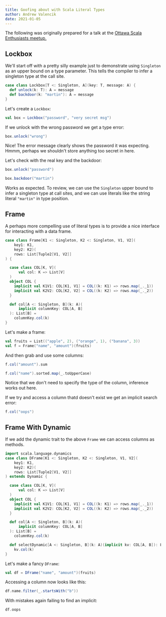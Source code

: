 ```yaml
---
title: Goofing about with Scala Literal Types
author: Andrew Valencik
date: 2021-01-05
---
```


The following was originally prepared for a talk at the [Ottawa Scala Enthusiasts meetup.](https://www.meetup.com/Ottawa-Scala-Enthusiasts/events/265918533/)

## Lockbox

We'll start off with a pretty silly example just to demonstrate using `Singleton` as an upper bound on a type parameter.
This tells the compiler to infer a singleton type at the call site.

```scala mdoc
case class Lockbox[T <: Singleton, A](key: T, message: A) {
  def unlock(k: T): A = message
  def backdoor(k: "martin"): A = message
}
```

Let's create a `Lockbox`:

```scala mdoc:silent
val box = Lockbox("password", "very secret msg")
```

If we unlock with the wrong password we get a type error:

```scala mdoc:fail
box.unlock("wrong")
```

Nice! The error message clearly shows the password it was expecting.
Hmmm, perhaps we shouldn't store anything too secret in here.

Let's check with the real key and the backdoor:

```scala mdoc
box.unlock("password")

box.backdoor("martin")
```

Works as expected.
To review, we can use the `Singleton` upper bound to infer a singleton type at call sites, and we can use literals like the string literal `"martin"` in type position.

## Frame

A perhaps more compelling use of literal types is to provide a nice interface for interacting with a data frame.

```scala mdoc
case class Frame[K1 <: Singleton, K2 <: Singleton, V1, V2](
    key1: K1,
    key2: K2)(
    rows: List[Tuple2[V1, V2]]
) {

  case class COL[K, V](
      val col: K => List[V]
  )
  object COL {
    implicit val K1V1: COL[K1, V1] = COL((k: K1) => rows.map(_._1))
    implicit val K2V2: COL[K2, V2] = COL((k: K2) => rows.map(_._2))
  }

  def col[A <: Singleton, B](k: A)(
      implicit columnKey: COL[A, B]
  ): List[B] =
    columnKey.col(k)
}
```

Let's make a frame:

```scala mdoc
val fruits = List(("apple", 2), ("orange", 1), ("banana", 3))
val f = Frame("name", "amount")(fruits)
```

And then grab and use some columns:

```scala mdoc
f.col("amount").sum

f.col("name").sorted.map(_.toUpperCase)
```

Notice that we don't need to specify the type of the column, inference works out here.

If we try and access a column thatd doesn't exist we get an implicit search error:

```scala mdoc:fail
f.col("oops")
```

## Frame With Dynamic

If we add the dynamic trait to the above `Frame` we can access columns as methods.

```scala mdoc
import scala.language.dynamics
case class DFrame[K1 <: Singleton, K2 <: Singleton, V1, V2](
    key1: K1,
    key2: K2)(
    rows: List[Tuple2[V1, V2]]
) extends Dynamic {

  case class COL[K, V](
      val col: K => List[V]
  )
  object COL {
    implicit val K1V1: COL[K1, V1] = COL((k: K1) => rows.map(_._1))
    implicit val K2V2: COL[K2, V2] = COL((k: K2) => rows.map(_._2))
  }

  def col[A <: Singleton, B](k: A)(
      implicit columnKey: COL[A, B]
  ): List[B] =
    columnKey.col(k)

  def selectDynamic[A <: Singleton, B](k: A)(implicit kv: COL[A, B]): List[B] =
    kv.col(k)
}
```
Let's make a fancy `DFrame`:

```scala mdoc
val df = DFrame("name", "amount")(fruits)
```

Accessing a column now looks like this:

```scala mdoc
df.name.filter(_.startsWith("b"))
```

With mistakes again failing to find an implicit:

```scala mdoc:fail
df.oops
```
